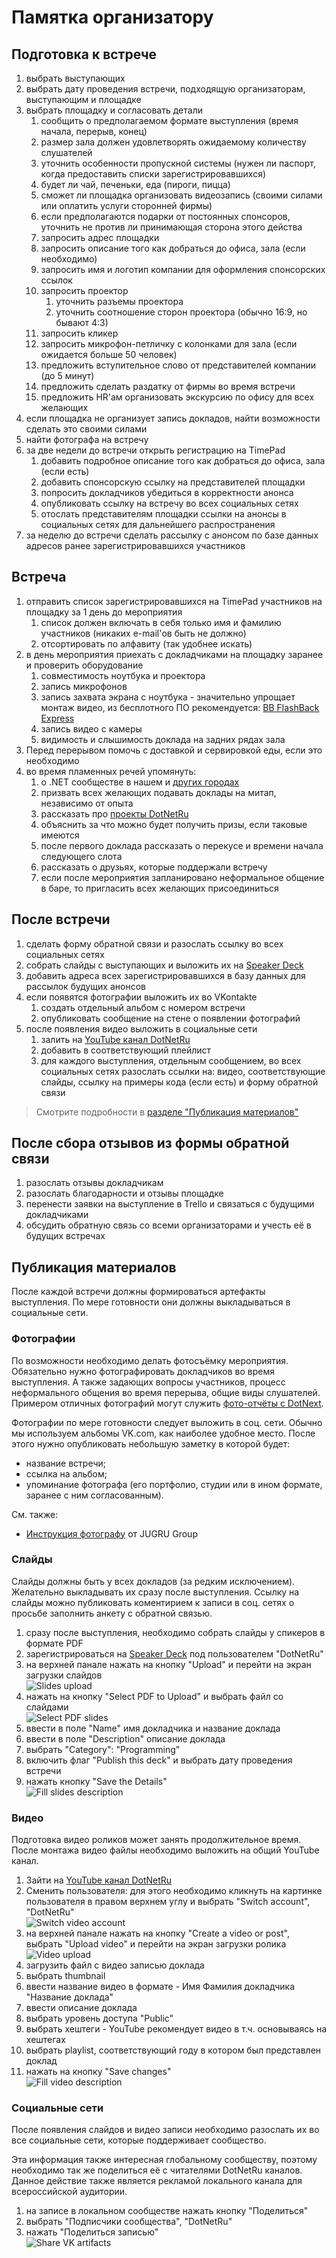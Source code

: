 # Памятка организатору

## Подготовка к встрече

1. выбрать выступающих
1. выбрать дату проведения встречи, подходящую организаторам, выступающим и площадке
1. выбрать площадку и согласовать детали
    1. сообщить о предполагаемом формате выступления (время начала, перерыв, конец)
    1. размер зала должен удовлетворять ожидаемому количеству слушателей
    1. уточнить особенности пропускной системы (нужен ли паспорт, когда предоставить списки зарегистрировавшихся)
    1. будет ли чай, печеньки, еда (пироги, пицца)
    1. сможет ли площадка организовать видеозапись (своими силами или оплатить услуги сторонней фирмы)
    1. если предполагаются подарки от постоянных спонсоров, уточнить не против ли принимающая сторона этого действа
    1. запросить адрес площадки
    1. запросить описание того как добраться до офиса, зала (если необходимо)
    1. запросить имя и логотип компании для оформления спонсорских ссылок
    1. запросить проектор
        1. уточнить разъемы проектора
        1. уточнить соотношение сторон проектора (обычно 16:9, но бывают 4:3)
    1. запросить кликер
    1. запросить микрофон-петличку с колонками для зала (если ожидается больше 50 человек)
    1. предложить вступительное слово от представителей компании (до 5 минут)
    1. предложить сделать раздатку от фирмы во время встречи
    1. предложить HR'ам организовать экскурсию по офису для всех желающих
1. если площадка не организует запись докладов, найти возможности сделать это своими силами
1. найти фотографа на встречу
1. за две недели до встречи открыть регистрацию на TimePad
    1. добавить подробное описание того как добраться до офиса, зала (если есть)
    1. добавить спонсорскую ссылку на представителей площадки
    1. попросить докладчиков убедиться в корректности анонса
    1. опубликовать ссылку на встречу во всех социальных сетях
    1. отослать представителям площадки ссылки на анонсы в социальных сетях для дальнейшего распространения
1. за неделю до встречи сделать рассылку с анонсом по базе данных адресов ранее зарегистрировавшихся участников

## Встреча

1. отправить список зарегистрировавшихся на TimePad участников на площадку за 1 день до мероприятия
    1. список должен включать в себя только имя и фамилию участников (никаких e-mail'ов быть не должно)
    1. отсортировать по алфавиту (так удобнее искать)
1. в день мероприятия приехать с докладчиками на площадку заранее и проверить оборудование
    1. совместимость ноутбука и проектора
    1. запись микрофонов
    1. запись захвата экрана с ноутбука - значительно упрощает монтаж видео, из бесплотного ПО рекомендуется: [BB FlashBack Express](http://www.bbflashback.ru/BBFlashBack_FreePlayer.aspx)
    1. запись видео с камеры
    1. видимость и слышимость доклада на задних рядах зала
1. Перед перерывом помочь с доставкой и сервировкой еды, если это необходимо
1. во время пламенных речей упомянуть:
    1. о .NET сообществе в нашем и [других городах](https://dotnet.ru/communities)
    1. призвать всех желающих подавать доклады на митап, независимо от опыта
    1. рассказать про [проекты DotNetRu](https://dotnet.ru/projects)
    1. объяснить за что можно будет получить призы, если таковые имеются
    1. после первого доклада рассказать о перекусе и времени начала следующего слота
    1. рассказать о друзьях, которые поддержали встречу
    1. если после мероприятия запланировано неформальное общение в баре, то пригласить всех желающих присоединиться

## После встречи

1. сделать форму обратной связи и разослать ссылку во всех социальных сетях
1. собрать слайды с выступающих и выложить их на [Speaker Deck](https://speakerdeck.com/dotnetru)
1. добавить адреса всех зарегистрировавшихся в базу данных для рассылок будущих анонсов
1. если появятся фотографии выложить их во VKontakte
    1. создать отдельный альбом с номером встречи
    1. опубликовать сообщение на стене о появлении фотографий
1. после появления видео выложить в социальные сети
    1. залить на [YouTube канал DotNetRu](https://www.youtube.com/DotNetRu)
    1. добавить в соответствующий плейлист
    1. для каждого выступления, отдельным сообщением, во всех социальных сетях разослать ссылки на: видео, соответствующие слайды, ссылку на примеры кода (если есть) и форму обратной связи

> Смотрите подробности в [разделе "Публикация материалов"](#Публикация-материалов)

## После сбора отзывов из формы обратной связи

1. разослать отзывы докладчикам
1. разослать благодарности и отзывы площадке
1. перенести заявки на выступление в Trello и связаться с будущими докладчиками
1. обсудить обратную связь со всеми организаторами и учесть её в будущих встречах


## Публикация материалов

После каждой встречи должны формироваться артефакты выступления. По мере готовности они должны выкладываться в социальные сети.

### Фотографии

По возможности необходимо делать фотосъёмку мероприятия. Обязательно нужно фотографировать докладчиков во время выступления. А также задающих вопросы участников, процесс неформального общения во время перерыва, общие виды слушателей. Примером отличных фотографий могут служить [фото-отчёты с DotNext](https://vk.com/albums-65845767).

Фотографии по мере готовности следует выложить в соц. сети. Обычно мы используем альбомы VK.com, как наиболее удобное место. После этого нужно опубликовать небольшую заметку в которой будет:

- название встречи;
- ссылка на альбом;
- упоминание фотографа (его портфолио, студии или в ином формате, заранее с ним согласованным).

См. также:

- [Инструкция фотографу](https://wiki.jugru.org/pages/viewpage.action?pageId=225902598) от JUGRU Group

### Слайды

Слайды должны быть у всех докладов (за редким исключением). Желательно выкладывать их сразу после выступления. Ссылку на слайды можно публиковать коментирием к записи в соц. сетях о просьбе заполнить анкету с обратной связью.

1. сразу после выступления, необходимо собрать слайды у спикеров в формате PDF
1. зарегистрироваться на [Speaker Deck](https://speakerdeck.com/dotnetru) под пользователем "DotNetRu"
1. на верхней панале нажать на кнопку "Upload" и перейти на экран загрузки слайдов
<br/>![Slides upload](./Instruction%20to%20organizer%20images/slides-upload.png)
1. нажать на кнопку "Select PDF to Upload" и выбрать файл со слайдами
<br/>![Select PDF slides](./Instruction%20to%20organizer%20images/slides-select.png)
1. ввести в поле "Name" имя докладчика и название доклада
1. ввести в поле "Description" описание доклада
1. выбрать "Category": "Programming"
1. включить флаг "Publish this deck" и выбрать дату проведения встречи
1. нажать кнопку "Save the Details"
<br/>![Fill slides description](./Instruction%20to%20organizer%20images/slides-description.png)

### Видео

Подготовка видео роликов может занять продолжительное время. После монтажа видео файлы необходимо выложить на общий YouTube канал.

1. Зайти на [YouTube канал DotNetRu](https://www.youtube.com/DotNetRu)
1. Сменить пользователя: для этого необходимо кликнуть на картинке пользователя в правом верхнем углу и выбрать "Switch account", "DotNetRu"
<br/>![Switch video account](./Instruction%20to%20organizer%20images/video-account.png)
1. на верхней панале нажать на кнопку "Create a video or post", выбрать "Upload video" и перейти на экран загрузки ролика
<br/>![Video upload](./Instruction%20to%20organizer%20images/video-upload.png)
1. загрузить файл с видео записью доклада
1. выбрать thumbnail
1. ввести название видео в формате - Имя Фамилия докладчика "Название доклада"
1. ввести описание доклада
1. выбрать уровень доступа "Public"
1. выбрать хештеги - YouTube рекомендует видео в т.ч. основываясь на хештегах 
1. выбрать playlist, соответствующий году в котором был представлен доклад
1. нажать на кнопку "Save changes"
<br/>![Fill video description](./Instruction%20to%20organizer%20images/video-description.png)

### Социальные сети

После появления слайдов и видео записи необходимо разослать их во все социальные сети, которые поддерживает сообщество.

Эта информация также интересная глобальному сообществу, поэтому необходимо так же поделиться её с читателями DotNetRu каналов. Данное действие также является рекламой локального канала для всероссийской аудитории.

1. на записе в локальном сообществе нажать кнопку "Поделиться"
1. выбрать "Подписчики сообщества", "DotNetRu"
1. нажать "Поделиться записью"
<br/>![Share VK artifacts](./Instruction%20to%20organizer%20images/artifacts-share.png)
